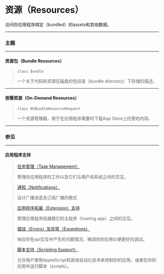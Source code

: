 # 资源（Resources）

访问你应用程序绑定（bundled）的assets和其他数据。

---

### 主题

---

#### 资源包（Bundle Resources）

> ```
> class Bundle
> ```
> 一个关于代码和资源在磁盘的包目录（bundle directory）下存储的描述。

---

#### 按需资源（On-Demand Resources）

> ```
> class NSBundleResourceRequest
> ```
> 一个资源管理器，用于在应用程序需要时下载App Store上托管的内容。

---

### 参见

---

#### 应用程序支持

> [任务管理（Task Management）](/foundation/task_management.md)
>
> 管理你应用程序的工作以及它们与用户和系统之间的交互。

> [通知（Notifications）](/foundation/notifications.md)
>
> 设计广播消息及订阅广播的模式

> [应用程序拓展（Extension）支持](/foundation/app_extension_support.md)
>
> 管理应用程序拓展跟它的主程序（hosting app）之间的交互。

> [错误（Errors）及异常（Exceptions）](/foundation/errors_and_exceptions.md)
>
> 响应你在api交互中产生的问题情况，微调你的应用以便更好的调试。

> [脚本支持（Scripting Support）](/foundation/scripting_support.md)
>
> 允许用户使用AppleScript和其他自动化技术来控制你的应用，或者在你的应用中运行脚本（scripts）。
